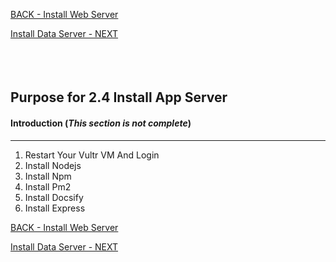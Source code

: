 <!-- ------------------------------------------------------------------------- -->

<div class="page-back">

[BACK - Install Web Server     ](/Setup/purposes/pfr0303_Setup-Web-Server-Ubuntu.md)
</div><div class="page-next">

[Install Data Server - NEXT](/Setup/purposes/pfr0305_Setup-Data-Server-Ubuntu.md)
</div><div style="margin-top:35px">&nbsp;</div>

<!-- ------------------------------------------------------------------------- -->


## Purpose for 2.4 Install App Server

#### Introduction  (*This section is not complete*)
----

1. Restart Your Vultr VM And Login
2. Install Nodejs
3. Install Npm
4. Install Pm2
5. Install Docsify
6. Install Express

<!-- ------------------------------------------------------------------------- -->

<div class="page-back">

[BACK - Install Web Server     ](/Setup/purposes/pfr0303_Setup-Web-Server-Ubuntu.md)
</div><div class="page-next">

[Install Data Server - NEXT](/Setup/purposes/pfr0305_Setup-Data-Server-Ubuntu.md)
</div>

<!-- ------------------------------------------------------------------------- -->

